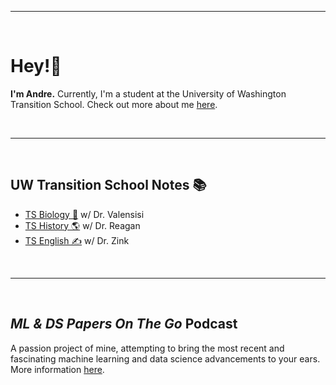 

---

<br>

# Hey!👋
**I'm Andre.** Currently, I'm a student at the University of Washington Transition School. Check out more about me [here](andre-ye.github.io/about).

<br>

---

<br>

## UW Transition School Notes 📚
- [TS Biology 🧬](https://andre-ye.github.io/biology/biology_navigation) w/ Dr. Valensisi
- [TS History 🌎](https://andre-ye.github.io/history/history_navigation) w/ Dr. Reagan
- [TS English ✍️](https://andre-ye.github.io/english/english_navigation) w/ Dr. Zink

<br>

---

<br>

## *ML & DS Papers On The Go* Podcast
A passion project of mine, attempting to bring the most recent and fascinating machine learning and data science advancements to your ears. More information [here](https://andre-ye.github.io/podcast/home).
